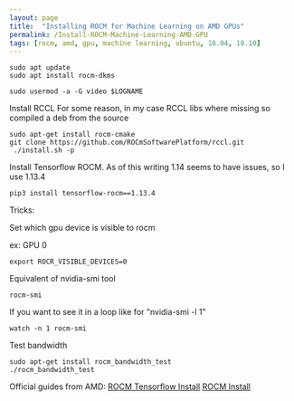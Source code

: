 ```yaml
---
layout: page
title:  "Installing ROCM for Machine Learning on AMD GPUs"
permalink: /Install-ROCM-Machine-Learning-AMD-GPU
tags: [rocm, amd, gpu, machine learning, ubuntu, 18.04, 18.10]
---
```



```
sudo apt update
sudo apt install rocm-dkms
```

```
sudo usermod -a -G video $LOGNAME 
```

Install RCCL
For some reason, in my case RCCL libs where missing so compiled a deb from the source
```
sudo apt-get install rocm-cmake
git clone https://github.com/ROCmSoftwarePlatform/rccl.git
 ./install.sh -p
```

Install Tensorflow ROCM.
As of this writing 1.14 seems to have issues, so I use 1.13.4
```
pip3 install tensorflow-rocm==1.13.4
```


Tricks:

Set which gpu device is visible to rocm

ex: GPU 0
```
export ROCR_VISIBLE_DEVICES=0
```

Equivalent of nvidia-smi tool
```
rocm-smi
```

If you want to see it in a loop like for "nvidia-smi -l 1"
```
watch -n 1 rocm-smi
```

Test bandwidth
```
sudo apt-get install rocm_bandwidth_test
./rocm_bandwidth_test
```



Official guides from AMD:
[ROCM Tensorflow Install](https://rocm.github.io/tensorflow.html)
[ROCM Install](https://rocm.github.io/install.html)